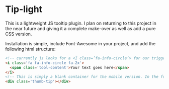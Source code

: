 Tip-light
=========

This is a lightweight JS tooltip plugin. I plan on returning to this project in the near future and giving it a complete make-over as well as add a pure CSS version.

Installation is simple, include Font-Awesome in your project, and add the following html structure:
```html
<!-- currently js looks for a <I class=’fa-info-circle’> for our trigger --> 
<i class='fa fa-info-circle fa-2x'>
  <span class='tool-content'>Your text goes here</span>
</i>
<!-- This is simply a blank container for the mobile version. In the future, I will be adding code that will automatically take care of this, but for now, go ahead and include it. -->
<div class='thumb-tip'></div>
```
